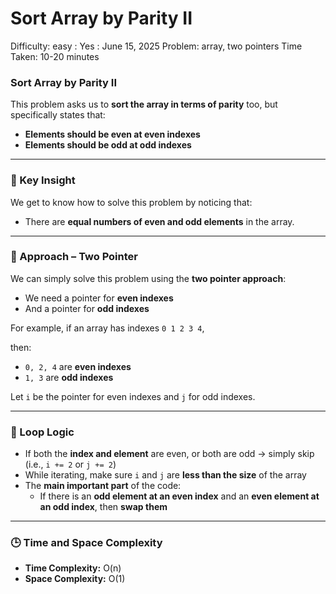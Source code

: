# Sort Array by Parity II

Difficulty: easy
 : Yes
: June 15, 2025
Problem: array, two pointers
Time Taken: 10-20 minutes

### Sort Array by Parity II

This problem asks us to **sort the array in terms of parity** too, but specifically states that:

- **Elements should be even at even indexes**
- **Elements should be odd at odd indexes**

---

### 🧠 Key Insight

We get to know how to solve this problem by noticing that:

- There are **equal numbers of even and odd elements** in the array.

---

### 🚀 Approach – Two Pointer

We can simply solve this problem using the **two pointer approach**:

- We need a pointer for **even indexes**
- And a pointer for **odd indexes**

For example, if an array has indexes `0 1 2 3 4`,

then:

- `0, 2, 4` are **even indexes**
- `1, 3` are **odd indexes**

Let `i` be the pointer for even indexes and `j` for odd indexes.

---

### 🔄 Loop Logic

- If both the **index and element** are even, or both are odd → simply skip (i.e., `i += 2` or `j += 2`)
- While iterating, make sure `i` and `j` are **less than the size** of the array
- The **main important part** of the code:
    - If there is an **odd element at an even index** and an **even element at an odd index**, then **swap them**

---

### 🕒 Time and Space Complexity

- **Time Complexity:** O(n)
- **Space Complexity:** O(1)